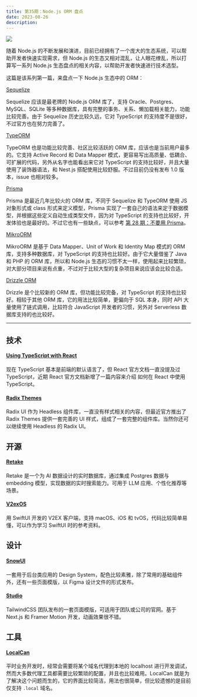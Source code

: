 ```yaml
---
title: 第35期：Node.js ORM 盘点
date: 2023-08-26
description:
---
```


![](/static/weekly/issue-35-cover.jpg)

随着 Node.js 的不断发展和演进，目前已经拥有了一个庞大的生态系统，可以帮助开发者快速实现需求，但 Node.js 的生态又相对混乱，让人眼花缭乱，所以打算写一系列 Node.js 生态盘点的相关内容，以帮助开发者快速进行技术选型。

这篇是该系列第一篇，来盘点一下 Node.js 生态中的 ORM：

[Sequelize](https://sequelize.org/)

Sequelize 应该是最老牌的 Node.js ORM 库了，支持 Oracle、Postgres、MySQL、SQLite 等多种数据库，具有完整的事务、关系、懒加载相关能力，功能比较完善。由于 Sequelize 历史比较久远，它对 TypeScript 的支持度不是很好，不过官方也在努力完善了。

[TypeORM](https://typeorm.io/)

TypeORM 也是功能比较完善、社区比较活跃的 ORM 库，应该也是当前用户最多的。它支持 Active Record 和 Data Mapper 模式，更容易写出高质量、低耦合、可扩展的代码，另外从名字也能看出来它对 TypeScript 的支持比较好，并且大量使用了装饰器语法，和 Nest.js 搭配使用比较舒服。不过目前仍没有发布 1.0 版本，issue 也相对较多。

[Prisma](https://www.prisma.io/)

Prisma 是最近几年比较火的 ORM 库，不同于 Sequelize 和 TypeORM 使用 JS 对象形式或 class 形式来定义模型，Prisma 实现了一套自己的语法来定于数据模型，并根据这些定义自动生成类型文件，因为对 TypeScript 的支持也比较好，开发体验也是最好的。不过它也有一些缺点，可以参考 [第 28 期：不要用 Prisma](https://pengtikui.cn/weekly/issue-28)。

[MikroORM](https://mikro-orm.io/)

MikroORM 是基于 Data Mapper、Unit of Work 和 Identity Map 模式的 ORM 库，支持多种数据库，对 TypeScript 的支持也比较好。由于它大量借鉴了 Java 和 PHP 的 ORM 库，所以和 Node.js 生态的习惯不太一样，使用起来比较繁琐，对大部分项目来说有点重，不过对于比较大型的复杂项目来说应该会比较合适。

[Drizzle ORM](https://orm.drizzle.team/)

Drizzle 是个比较新的 ORM 库，但功能比较完备，对 TypeScript 的支持也比较好。相较于其他 ORM 库，它的用法比较简单，更偏向于 SQL 本身，同时 API 大量使用了链式调用，比较符合 JavaScript 开发者的习惯，另外对 Serverless 数据库支持的也比较好。

<hr />

## 技术

#### [Using TypeScript with React](https://react.dev/learn/typescript)

现在 TypeScript 基本是前端的默认语言了，但 React 官方文档一直没提及过 TypeScript，近期 React 官方文档新增了一篇内容来介绍 如何在 React 中使用 TypeScript。

#### [Radix Themes](https://www.radix-ui.com/themes)

Radix UI 作为 Headless 组件库，一直没有样式相关的内容，但最近官方推出了 Radix Themes 提供一套完善的 UI 样式，组成了一套完整的组件库。当然你还可以继续使用 Headless 的 Radix UI。

## 开源

#### [Retake](https://github.com/getretake/retake)

Retake 是一个为 AI 数据设计的实时数据库，通过集成 Postgres 数据与 embedding 模型，实现数据的实时搜索能力。可用于 LLM 应用、个性化推荐等场景。

#### [V2exOS](https://github.com/isaced/V2exOS)

用 SwiftUI 开发的 V2EX 客户端，支持 macOS、iOS 和 tvOS，代码比较简单易懂，可以作为学习 SwiftUI 时的参考资料。

## 设计

#### [SnowUI](https://snowui.byewind.com/)

一套用于后台类应用的 Design System，配色比较素雅，除了常用的基础组件外，还有一些页面模版，以 Figma 设计文件的形式发布。

#### [Studio](https://tailwindui.com/templates/studio)

TailwindCSS 团队发布的一套页面模版，可适用于团队或公司的官网。基于 Next.js 和 Framer Motion 开发，动画效果很不错。

## 工具

#### [LocalCan](https://www.localcan.com/)

平时业务开发时，经常会需要将某个域名代理到本地的 localhost 进行开发调试，然而大多数代理工具都需要比较繁琐的配置，并且也比较难用。LocalCan 就是为了解决这个问题而生的，它的界面比较简洁，用法也很简单，但比较遗憾的是目前仅支持 `.local` 域名。
